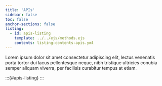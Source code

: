 ```yaml
---
title: 'APIs'
sidebar: false
toc: false
anchor-sections: false
listing:
  - id: apis-listing
    template: ../../ejs/methods.ejs
    contents: listing-contents-apis.yml
---
```


Lorem ipsum dolor sit amet consectetur adipiscing elit, lectus venenatis porta tortor dui lacus pellentesque neque, nibh tristique ultricies conubia semper aliquam viverra, per facilisis curabitur tempus at etiam.

:::{#apis-listing}
:::

